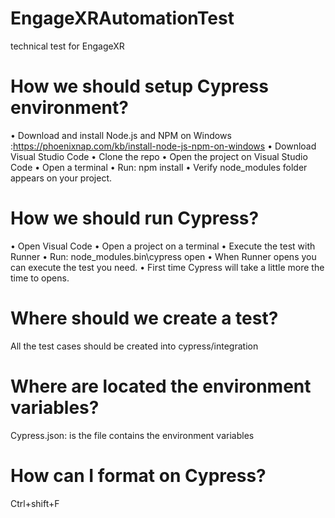 # EngageXRAutomationTest
 technical test for EngageXR
# How we should setup Cypress environment?

•	Download and install Node.js and NPM on Windows :https://phoenixnap.com/kb/install-node-js-npm-on-windows
•	Download Visual Studio Code
•	Clone the repo
•	Open the project on Visual Studio Code
•	Open a terminal 
•	Run: npm install
•	Verify node_modules folder appears on your project.

# How we should run Cypress?
•	Open Visual Code
•	Open a project on a terminal 
•	Execute the test with Runner
•	Run:  node_modules\.bin\cypress open
•	When Runner opens you can execute the test you need.
•	First time Cypress will take a little more the time to opens.

# Where should we create a test?
All the test cases should be created into cypress/integration

# Where are located the environment  variables?
Cypress.json: is the file contains the environment variables

# How can I format on Cypress?
Ctrl+shift+F

